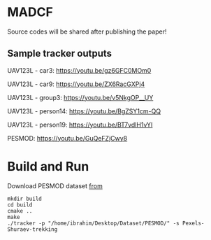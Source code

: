 # MADCF

Source codes will be shared after publishing the paper!

## Sample tracker outputs

UAV123L - car3: https://youtu.be/gz6GFC0MOm0

UAV123L - car9: https://youtu.be/ZX6RacGXPj4

UAV123L - group3: https://youtu.be/v5NkgOP__UY

UAV123L - person14: https://youtu.be/BgZSY1cm-QQ

UAV123L - person19: https://youtu.be/BT7vdlH1vYI

PESMOD: https://youtu.be/GuQeFZjCwy8

# Build and Run

Download PESMOD dataset [from](https://github.com/mribrahim/PESMOD/)
```
mkdir build
cd build
cmake ..
make
./tracker -p "/home/ibrahim/Desktop/Dataset/PESMOD/" -s Pexels-Shuraev-trekking
```
